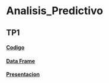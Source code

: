 # Analisis_Predictivo

## TP1
#### [Codigo](https://github.com/fkaplun/Analisis_Predictivo/blob/main/AP_TP1_Federico_Kaplun.ipynb)
#### [Data Frame]()
#### [Presentacion]()
